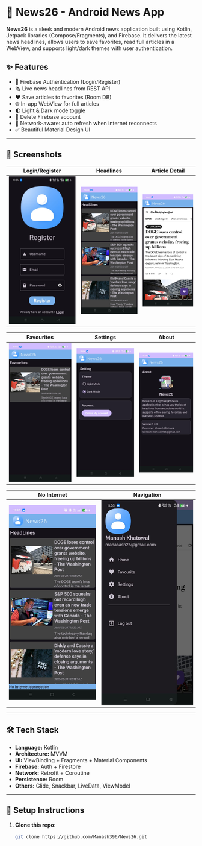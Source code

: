 # 📰 News26 - Android News App

**News26** is a sleek and modern Android news application built using Kotlin, Jetpack libraries (Compose/Fragments), and Firebase. It delivers the latest news headlines, allows users to save favorites, read full articles in a WebView, and supports light/dark themes with user authentication.

## ✨ Features

- 🔐 Firebase Authentication (Login/Register)
- 🗞️ Live news headlines from REST API
- ❤️ Save articles to favorites (Room DB)
- 🌐 In-app WebView for full articles
- 🌓 Light & Dark mode toggle
- 🧹 Delete Firebase account
- 🔌 Network-aware: auto refresh when internet reconnects
- ✅ Beautiful Material Design UI

---

## 📸 Screenshots

| Login/Register | Headlines | Article Detail |
|----------------|-----------|----------------|
| ![Login](screenshots/register.jpeg) | ![Home](screenshots/home.jpeg) | ![WebView](screenshots/webview.jpeg) |

| Favourites | Settings | About |
|-----------|----------|-------------|
| ![Favourites](screenshots/favourites.jpeg) | ![Settings](screenshots/settings.jpeg) | ![About](screenshots/about.jpeg) |

| No Internet | Navigation |
|-------------|------------|
| ![Nonet](screenshots/nonet.jpeg) | ![Navigation](screenshots/navigation.jpeg) | 

---

## 🛠️ Tech Stack

- **Language:** Kotlin
- **Architecture:** MVVM
- **UI:** ViewBinding + Fragments + Material Components
- **Firebase:** Auth + Firestore
- **Network:** Retrofit + Coroutine
- **Persistence:** Room
- **Others:** Glide, Snackbar, LiveData, ViewModel

---

## 🔧 Setup Instructions

1. **Clone this repo**:
   ```bash
   git clone https://github.com/Manash396/News26.git
